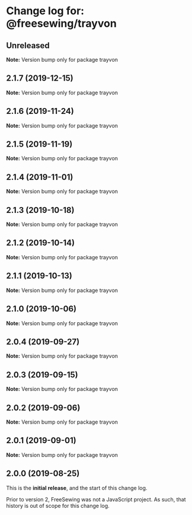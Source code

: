 # Change log for: @freesewing/trayvon


## Unreleased

**Note:** Version bump only for package trayvon


## 2.1.7 (2019-12-15)

**Note:** Version bump only for package trayvon


## 2.1.6 (2019-11-24)

**Note:** Version bump only for package trayvon


## 2.1.5 (2019-11-19)

**Note:** Version bump only for package trayvon


## 2.1.4 (2019-11-01)

**Note:** Version bump only for package trayvon


## 2.1.3 (2019-10-18)

**Note:** Version bump only for package trayvon


## 2.1.2 (2019-10-14)

**Note:** Version bump only for package trayvon


## 2.1.1 (2019-10-13)

**Note:** Version bump only for package trayvon


## 2.1.0 (2019-10-06)

**Note:** Version bump only for package trayvon


## 2.0.4 (2019-09-27)

**Note:** Version bump only for package trayvon


## 2.0.3 (2019-09-15)

**Note:** Version bump only for package trayvon


## 2.0.2 (2019-09-06)

**Note:** Version bump only for package trayvon


## 2.0.1 (2019-09-01)

**Note:** Version bump only for package trayvon




## 2.0.0 (2019-08-25)

This is the **initial release**, and the start of this change log.

Prior to version 2, FreeSewing was not a JavaScript project.
As such, that history is out of scope for this change log.

